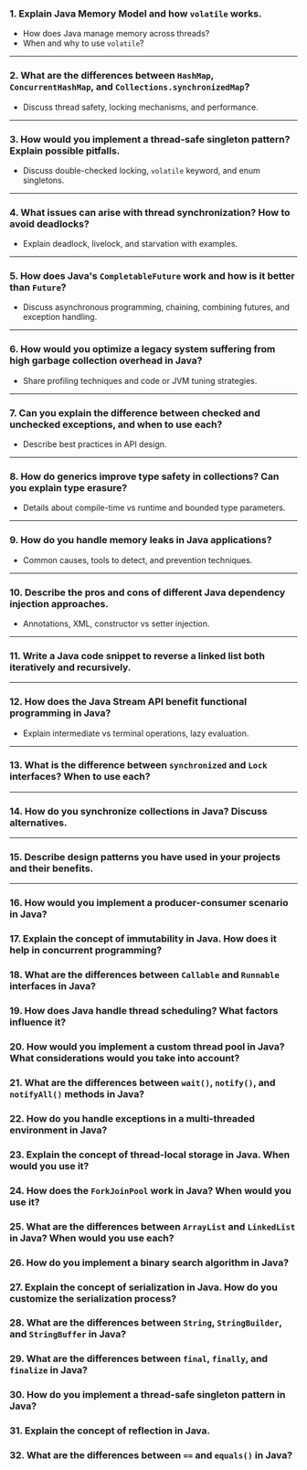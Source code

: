 ### 1. Explain Java Memory Model and how `volatile` works.

- How does Java manage memory across threads?
- When and why to use `volatile`?

***

### 2. What are the differences between `HashMap`, `ConcurrentHashMap`, and `Collections.synchronizedMap`?

- Discuss thread safety, locking mechanisms, and performance.

***

### 3. How would you implement a thread-safe singleton pattern? Explain possible pitfalls.

- Discuss double-checked locking, `volatile` keyword, and enum singletons.

***

### 4. What issues can arise with thread synchronization? How to avoid deadlocks?

- Explain deadlock, livelock, and starvation with examples.

***

### 5. How does Java's `CompletableFuture` work and how is it better than `Future`?

- Discuss asynchronous programming, chaining, combining futures, and exception handling.

***

### 6. How would you optimize a legacy system suffering from high garbage collection overhead in Java?

- Share profiling techniques and code or JVM tuning strategies.

***

### 7. Can you explain the difference between checked and unchecked exceptions, and when to use each?

- Describe best practices in API design.

***

### 8. How do generics improve type safety in collections? Can you explain type erasure?

- Details about compile-time vs runtime and bounded type parameters.

***

### 9. How do you handle memory leaks in Java applications?

- Common causes, tools to detect, and prevention techniques.

***

### 10. Describe the pros and cons of different Java dependency injection approaches.

- Annotations, XML, constructor vs setter injection.

***

### 11. Write a Java code snippet to reverse a linked list both iteratively and recursively.

***

### 12. How does the Java Stream API benefit functional programming in Java?

- Explain intermediate vs terminal operations, lazy evaluation.

***

### 13. What is the difference between `synchronized` and `Lock` interfaces? When to use each?

***

### 14. How do you synchronize collections in Java? Discuss alternatives.

***

### 15. Describe design patterns you have used in your projects and their benefits.

***
### 16. How would you implement a producer-consumer scenario in Java?

### 17. Explain the concept of immutability in Java. How does it help in concurrent programming?

### 18. What are the differences between `Callable` and `Runnable` interfaces in Java?

### 19. How does Java handle thread scheduling? What factors influence it?

### 20. How would you implement a custom thread pool in Java? What considerations would you take into account?

### 21. What are the differences between `wait()`, `notify()`, and `notifyAll()` methods in Java?

### 22. How do you handle exceptions in a multi-threaded environment in Java?

### 23. Explain the concept of thread-local storage in Java. When would you use it?

### 24. How does the `ForkJoinPool` work in Java? When would you use it?

### 25. What are the differences between `ArrayList` and `LinkedList` in Java? When would you use each?

### 26. How do you implement a binary search algorithm in Java?

### 27. Explain the concept of serialization in Java. How do you customize the serialization process?

### 28. What are the differences between `String`, `StringBuilder`, and `StringBuffer` in Java?

### 29. What are the differences between `final`, `finally`, and `finalize` in Java?

### 30. How do you implement a thread-safe singleton pattern in Java?

### 31. Explain the concept of reflection in Java.

### 32. What are the differences between `==` and `equals()` in Java?

